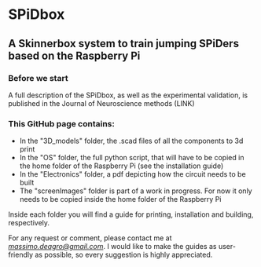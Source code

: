 # SPiDbox
## A Skinnerbox system to train jumping SPiDers based on the Raspberry Pi

### Before we start
A full description of the SPiDbox, as well as the experimental validation, is published in the Journal of Neuroscience methods (LINK)

### This GitHub page contains:
* In the "3D_models" folder, the .scad files of all the components to 3d print
* In the "OS" folder, the full python script, that will have to be copied in the home folder of the Raspberry Pi (see the installation guide)
* In the "Electronics" folder, a pdf depicting how the circuit needs to be built
* The "screenImages" folder is part of a work in progress. For now it only needs to be copied inside the home folder of the Raspberry Pi

Inside each folder you will find a guide for printing, installation and building, respectively.

For any request or comment, please contact me at *massimo.deagro@gmail.com*. I would like to make the guides as user-friendly as possible, so every suggestion is highly appreciated.
